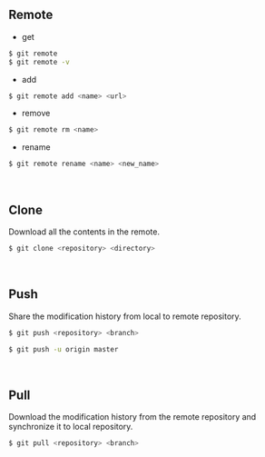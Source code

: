
## Remote
- get
```sh
$ git remote
$ git remote -v
```
- add
```sh
$ git remote add <name> <url>
```
- remove
```sh
$ git remote rm <name>
```
- rename
```sh
$ git remote rename <name> <new_name>
```
<br>

## Clone
Download all the contents in the remote.
```sh
$ git clone <repository> <directory>
```
<br>

## Push
Share the modification history from local to remote repository.
```sh
$ git push <repository> <branch>
```
```sh
$ git push -u origin master
```
<br>

## Pull
Download the modification history from the remote repository and synchronize it to local repository.  
```sh
$ git pull <repository> <branch>
```
